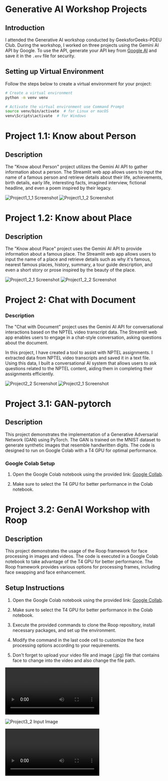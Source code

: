 # Generative AI Workshop Projects

## Introduction
I attended the Generative AI workshop conducted by GeeksforGeeks-PDEU Club. During the workshop, I worked on three projects using the Gemini AI API by Google. To use the API, generate your API key from [Google AI](https://ai.google.dev/) and save it in the `.env` file for security.

## Setting up Virtual Environment
Follow the steps below to create a virtual environment for your project:

```bash
# Create a virtual environment
python -m venv venv

# Activate the virtual environment use Command Prompt
source venv/bin/activate  # for Linux or macOS
venv\Scripts\activate  # for Windows
```

# Project 1.1: Know about Person
## Description
The "Know about Person" project utilizes the Gemini AI API to gather information about a person. The Streamlit web app allows users to input the name of a famous person and retrieve details about their life, achievements, birth details, early life, interesting facts, imagined interview, fictional headline, and even a poem inspired by their legacy.

![Project1_1_1 Screenshot](screenshots/project1_1/project1_1_1.PNG)
![Project1_1_2 Screenshot](screenshots/project1_1/project1_1_2_1.PNG)


# Project 1.2: Know about Place
## Description
The "Know about Place" project uses the Gemini AI API to provide information about a famous place. The Streamlit web app allows users to input the name of a place and retrieve details such as why it's famous, nearest famous places, history, summary, a tour guide description, and even a short story or prose inspired by the beauty of the place.

![Project1_2_1 Screenshot](screenshots/project1_2/project1_2_1.PNG)
![Project1_2_2 Screenshot](screenshots/project1_2/project1_2_2.PNG)


# Project 2: Chat with Document

### Description
The "Chat with Document" project uses the Gemini AI API for conversational interactions based on the NPTEL video transcript data. The Streamlit web app enables users to engage in a chat-style conversation, asking questions about the document.

In this project, I have created a tool to assist with NPTEL assignments. I extracted data from NPTEL video transcripts and saved it in a text file. Using this data, I built a conversational AI system that allows users to ask questions related to the NPTEL content, aiding them in completing their assignments efficiently.

![Project2_2 Screenshot](screenshots/project2/project2_1.PNG)
![Project2_1 Screenshot](screenshots/project2/project2_2.PNG)

# Project 3.1: GAN-pytorch

## Description
This project demonstrates the implementation of a Generative Adversarial Network (GAN) using PyTorch. The GAN is trained on the MNIST dataset to generate synthetic images that resemble handwritten digits. The code is designed to run on Google Colab with a T4 GPU for optimal performance.

### Google Colab Setup
1. Open the Google Colab notebook using the provided link: [Google Collab](https://colab.research.google.com).

2. Make sure to select the T4 GPU for better performance in the Colab notebook.

<!-- ![Project3_1 Screenshot](screenshots/project3_1.png) -->


# Project 3.2: GenAI Workshop with Roop

## Description
This project demonstrates the usage of the Roop framework for face processing in images and videos. The code is executed in a Google Colab notebook to take advantage of the T4 GPU for better performance. The Roop framework provides various options for processing frames, including face swapping and face enhancement.

## Setup Instructions
1. Open the Google Colab notebook using the provided link: [Google Collab](https://colab.research.google.com).

2. Make sure to select the T4 GPU for better performance in the Colab notebook.

3. Execute the provided commands to clone the Roop repository, install necessary packages, and set up the environment.

4. Modify the command in the last code cell to customize the face processing options according to your requirements.

5. Don't forget to upload your video file and image (.jpg) file that contains face to change into the video and also change the file path.

![Watch the Video](https://github.com/Smitpadshala99/Generative_AI/raw/main/screenshots/project3_2/Aukat_dikhadi.mp4)

![Project3_2 Input Image](screenshots/project3_2/Viratkohli.jpg)

![Watch the Video](https://github.com/Smitpadshala99/Generative_AI/raw/main/screenshots/project3_2/Viratkohli_Aukat_dikhadi.mp4)
